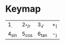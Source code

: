 # Keymap
|  |  |  | |
| ------------- | ------------- | ------------ | ------------- |
|1<sub>.</sub>|2<sub>°/r</sub>|3<sub>√</sub>|+<sub>(</sub>|
|4<sub>sin</sub>|5<sub>cos</sub>|6<sub>tan</sub>|-<sub>)</sub>|
